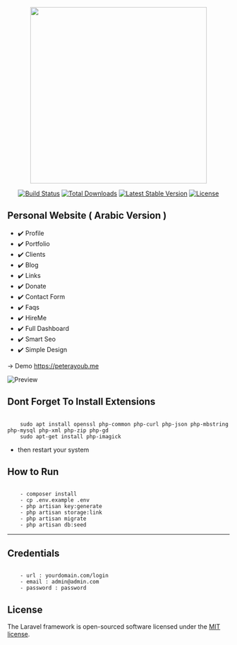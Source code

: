 <p align="center"><a href="https://laravel.com" target="_blank"><img src="https://raw.githubusercontent.com/laravel/art/master/logo-lockup/5%20SVG/2%20CMYK/1%20Full%20Color/laravel-logolockup-cmyk-red.svg" width="400"></a></p>

<p align="center">
<a href="https://travis-ci.org/laravel/framework"><img src="https://travis-ci.org/laravel/framework.svg" alt="Build Status"></a>
<a href="https://packagist.org/packages/laravel/framework"><img src="https://img.shields.io/packagist/dt/laravel/framework" alt="Total Downloads"></a>
<a href="https://packagist.org/packages/laravel/framework"><img src="https://img.shields.io/packagist/v/laravel/framework" alt="Latest Stable Version"></a>
<a href="https://packagist.org/packages/laravel/framework"><img src="https://img.shields.io/packagist/l/laravel/framework" alt="License"></a>
</p>

## Personal Website ( Arabic Version ) 

- ✔️ Profile
- ✔️ Portfolio
- ✔️ Clients
- ✔️ Blog
- ✔️ Links
- ✔️ Donate
- ✔️ Contact Form
- ✔️ Faqs
- ✔️ HireMe
- ✔️ Full Dashboard
- ✔️ Smart Seo
- ✔️ Simple Design

-> Demo [ https://peterayoub.me ](https://peterayoub.me)

![Preview](https://github.com/peter-tharwat/personal_website/blob/master/public/screenshot.png?raw=true)

## Dont Forget To Install Extensions

```
	
	sudo apt install openssl php-common php-curl php-json php-mbstring php-mysql php-xml php-zip php-gd
	sudo apt-get install php-imagick

```
- then restart your system

## How to Run 

```
	
	- composer install
	- cp .env.example .env
	- php artisan key:generate
	- php artisan storage:link
	- php artisan migrate
	- php artisan db:seed

```
---
## Credentials

```
	
	- url : yourdomain.com/login
	- email : admin@admin.com
	- password : password

```
## License

The Laravel framework is open-sourced software licensed under the [MIT license](https://opensource.org/licenses/MIT).